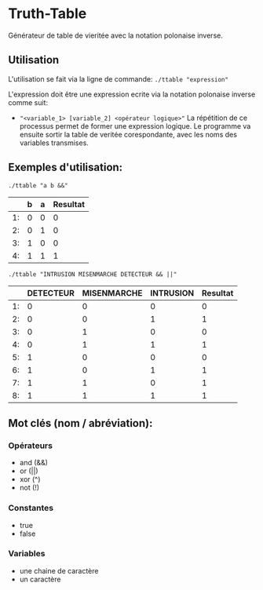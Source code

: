 # Truth-Table
Générateur de table de vieritée avec la notation polonaise inverse.

## Utilisation
L'utilisation se fait via la ligne de commande: `./ttable "expression"`

L'expression doit être une expression ecrite via la notation polonaise inverse comme suit:
  - `"<variable_1> [variable_2] <opérateur logique>"`
La répétition de ce processus permet de former une expression logique.
Le programme va ensuite sortir la table de veritée corespondante, avec les noms des variables transmises.

## Exemples d'utilisation:

`./ttable "a b &&"`

|           |b      |a      |Resultat |
|-----------|-------|-------|-------- |
|   1:      |0      |0      |0        |
|   2:      |0      |1      |0        |
|   3:      |1      |0      |0        |
|   4:      |1      |1      |1        |


`./ttable "INTRUSION MISENMARCHE DETECTEUR && ||"`

 |         |DETECTEUR   |MISENMARCHE      |INTRUSION             |Resultat|
 |---------|------------|-----------------|----------------------|--------|
 |   1:    |         0  |           0     |        0             |0       |
 |   2:    |         0  |           0     |        1             |1       |
 |   3:    |         0  |           1     |        0             |0       |
 |   4:    |         0  |           1     |        1             |1       |
 |   5:    |         1  |           0     |        0             |0       |
 |   6:    |         1  |           0     |        1             |1       |
 |   7:    |         1  |           1     |        0             |1       |
 |   8:    |         1  |           1     |        1             |1       |

## Mot clés (nom / abréviation):
### Opérateurs
  * and (&&)
  * or (||)
  * xor (^)
  * not (!)

### Constantes
  * true
  * false
  
### Variables
  * une chaine de caractère
  * un caractère
